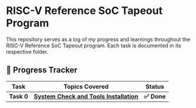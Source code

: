# RISC-V Reference SoC Tapeout Program

This repository serves as a log of my progress and learnings throughout the RISC-V Reference SoC Tapeout program. Each task is documented in its respective folder.

## 🚀 Progress Tracker

| Task       | Topics Covered                                          | Status    |
| ---------- | ------------------------------------------------------- | --------- |
| **Task 0** | [**System Check and Tools Installation**](Task0/README.md) | **✅ Done** |
